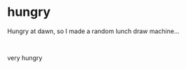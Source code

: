 # hungry

<p>Hungry at dawn, so I made a random lunch draw machine...</p>
<br />
<p> very hungry </p>
